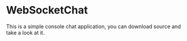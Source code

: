 # WebSocketChat
This is a simple console chat application, you can download source and take a look at it.
